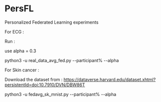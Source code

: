 # PersFL
Personalized Federated Learning experiments


For ECG :

Run :

use alpha = 0.3

python3 -u real_data_avg_fed.py --participant% --alpha


For Skin cancer :

Download the dataset from : https://dataverse.harvard.edu/dataset.xhtml?persistentId=doi:10.7910/DVN/DBW86T


python3 -u fedavg_sk_mnist.py --participant% --alpha
